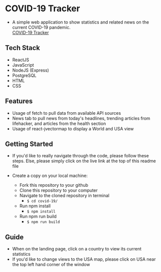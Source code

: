 COVID-19 Tracker 
======

- A simple web application to show statistics and related news on the current COVID-19 pandemic. <br>
[COVID-19 Tracker](https://cvtracker.kevinihm.com)

## Tech Stack

- ReactJS
- JavaScript
- NodeJS (Express)
- PostgreSQL
- HTML
- CSS

## Features

- Usage of fetch to pull data from available API sources
- News tab to pull news from today's headlines, trending articles from lifehacker, and articles from the health section
- Usage of react-jvectormap to display a World and USA view

## Getting Started
- If you'd like to really navigate through the code, please follow these steps. Else, please simply click on the live link at the top of this readme file

- Create a copy on your local machine:
  - Fork this repository to your github
  - Clone this repository to your computer
  - Navigate to the cloned repository in terminal
    - `$ cd covid-19/`
  - Run npm install
    - `$ npm install`
  - Run npm run build
    - `$ npm run build`

## Guide
- When on the landing page, click on a country to view its current statistics
- If you'd like to change views to the USA map, please click on USA near the top left hand corner of the window

